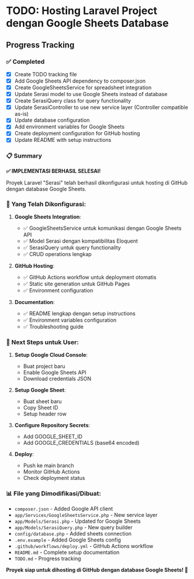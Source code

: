 # TODO: Hosting Laravel Project dengan Google Sheets Database

## Progress Tracking

### ✅ Completed
- [x] Create TODO tracking file
- [x] Add Google Sheets API dependency to composer.json
- [x] Create GoogleSheetsService for spreadsheet integration
- [x] Update Serasi model to use Google Sheets instead of database
- [x] Create SerasiQuery class for query functionality
- [x] Update SerasiController to use new service layer (Controller compatible as-is)
- [x] Update database configuration
- [x] Add environment variables for Google Sheets
- [x] Create deployment configuration for GitHub hosting
- [x] Update README with setup instructions

### 📋 Summary

**✅ IMPLEMENTASI BERHASIL SELESAI!**

Proyek Laravel "Serasi" telah berhasil dikonfigurasi untuk hosting di GitHub dengan database Google Sheets.

### 🔧 Yang Telah Dikonfigurasi:

1. **Google Sheets Integration**:
   - ✅ GoogleSheetsService untuk komunikasi dengan Google Sheets API
   - ✅ Model Serasi dengan kompatibilitas Eloquent
   - ✅ SerasiQuery untuk query functionality
   - ✅ CRUD operations lengkap

2. **GitHub Hosting**:
   - ✅ GitHub Actions workflow untuk deployment otomatis
   - ✅ Static site generation untuk GitHub Pages
   - ✅ Environment configuration

3. **Documentation**:
   - ✅ README lengkap dengan setup instructions
   - ✅ Environment variables configuration
   - ✅ Troubleshooting guide

### 🚀 Next Steps untuk User:

1. **Setup Google Cloud Console**:
   - Buat project baru
   - Enable Google Sheets API
   - Download credentials JSON

2. **Setup Google Sheet**:
   - Buat sheet baru
   - Copy Sheet ID
   - Setup header row

3. **Configure Repository Secrets**:
   - Add GOOGLE_SHEET_ID
   - Add GOOGLE_CREDENTIALS (base64 encoded)

4. **Deploy**:
   - Push ke main branch
   - Monitor GitHub Actions
   - Check deployment status

### 📊 File yang Dimodifikasi/Dibuat:
- `composer.json` - Added Google API client
- `app/Services/GoogleSheetsService.php` - New service layer
- `app/Models/Serasi.php` - Updated for Google Sheets
- `app/Models/SerasiQuery.php` - New query builder
- `config/database.php` - Added sheets connection
- `.env.example` - Added Google Sheets config
- `.github/workflows/deploy.yml` - GitHub Actions workflow
- `README.md` - Complete setup documentation
- `TODO.md` - Progress tracking

**Proyek siap untuk dihosting di GitHub dengan database Google Sheets! 🎉**
